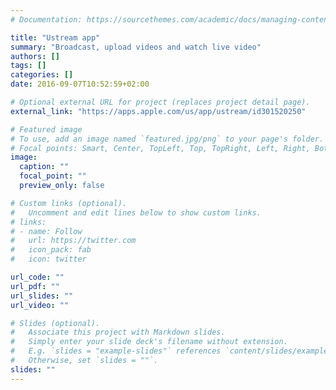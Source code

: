 ```yaml
---
# Documentation: https://sourcethemes.com/academic/docs/managing-content/

title: "Ustream app"
summary: "Broadcast, upload videos and watch live video"
authors: []
tags: []
categories: []
date: 2016-09-07T10:52:59+02:00

# Optional external URL for project (replaces project detail page).
external_link: "https://apps.apple.com/us/app/ustream/id301520250"

# Featured image
# To use, add an image named `featured.jpg/png` to your page's folder.
# Focal points: Smart, Center, TopLeft, Top, TopRight, Left, Right, BottomLeft, Bottom, BottomRight.
image:
  caption: ""
  focal_point: ""
  preview_only: false

# Custom links (optional).
#   Uncomment and edit lines below to show custom links.
# links:
# - name: Follow
#   url: https://twitter.com
#   icon_pack: fab
#   icon: twitter

url_code: ""
url_pdf: ""
url_slides: ""
url_video: ""

# Slides (optional).
#   Associate this project with Markdown slides.
#   Simply enter your slide deck's filename without extension.
#   E.g. `slides = "example-slides"` references `content/slides/example-slides.md`.
#   Otherwise, set `slides = ""`.
slides: ""
---
```


